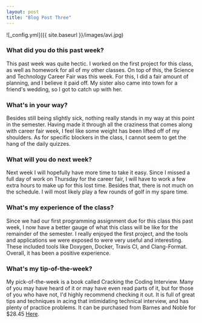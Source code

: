 ```yaml
---
layout: post
title: "Blog Post Three"
---
```


![_config.yml]({{ site.baseurl }}/images/avi.jpg)

### What did you do this past week?
This past week was quite hectic. I worked on the first project for this class, as well as homework for all of my other classes. On top of this, the Science and Technology Career Fair was this week. For this, I did a fair amount of planning, and I believe it paid off. My sister also came into town for a friend's wedding, so I got to catch up with her.

### What's in your way?
Besides still being slightly sick, nothing really stands in my way at this point in the semester. Having made it through all the craziness that comes along with career fair week, I feel like some weight has been lifted off of my shoulders. As for specific blockers in the class, I cannot seem to get the hang of the daily quizzes. 

### What will you do next week?
Next week I will hopefully have more time to take it easy. Since I missed a full day of work on Thursday for the career fair, I will have to work a few extra hours to make up for this lost time. Besides that, there is not much on the schedule. I will most likely play a few rounds of golf in my spare time.

### What's my experience of the class?
Since we had our first programming assignment due for this class this past week, I now have a better gauge of what this class will be like for the remainder of the semester. I really enjoyed the first project, and the tools and applications we were exposed to were very useful and interesting. These included tools like Doxygen, Docker, Travis CI, and Clang-Format. Overall, it has been a positive experience.

### What's my tip-of-the-week?
My pick-of-the-week is a book called Cracking the Coding Interview. Many of you may have heard of it or may have even read parts of it, but for those of you who have not, I'd highly recommend checking it out. It is full of great tips and techniques in acing that intimidating technical interview, and has plenty of practice problems. It can be purchased from Barnes and Noble for $28.45 [Here](https://www.barnesandnoble.com/p/cracking-the-coding-interview-gayle-laakmann-mcdowell/1122334602/2672211438453?st=PLA&sid=BNB_DRS_Marketplace+Shopping+greatbookprices_00000000&2sid=Google_&sourceId=PLGoP24165&k_clickid=3x24165).

